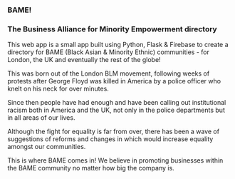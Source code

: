 ### BAME!
### The Business Alliance for Minority Empowerment directory

This web app is a small app built using Python, Flask & Firebase to create a directory
for BAME (Black Asian & Minority Ethnic) communities - for London, the UK and eventually
the rest of the globe!

This was born out of the London BLM movement, following weeks of protests after
George Floyd was killed in America by a police officer who knelt on his neck for over minutes.

Since then people have had enough and have been calling out institutional racism both in
America and the UK, not only in the police departments but in all areas of our lives.

Although the fight for equality is far from over, there has been a wave of suggestions
of reforms and changes in which would increase equality amongst our communities.

This is where BAME comes in! We believe in promoting businesses within the BAME
community no matter how big the company is.
